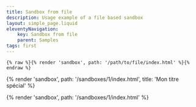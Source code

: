 ```yaml
---
title: Sandbox from file
description: Usage example of a file based sandbox
layout: simple_page.liquid
eleventyNavigation:
    key: Sandbox from file
    parent: Samples
tags: first
---
```

```liquid
{% raw %}{% render 'sandbox', path: '/path/to/file/index.html' %}{% endraw %}
```

{% render 'sandbox', path: '/sandboxes/1/index.html', title: 'Mon titre spécial' %}

{% render 'sandbox', path: '/sandboxes/1/index.html' %}
